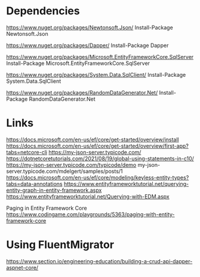 ﻿# Dependencies

https://www.nuget.org/packages/Newtonsoft.Json/
Install-Package Newtonsoft.Json

https://www.nuget.org/packages/Dapper/
Install-Package Dapper

https://www.nuget.org/packages/Microsoft.EntityFrameworkCore.SqlServer
Install-Package Microsoft.EntityFrameworkCore.SqlServer

https://www.nuget.org/packages/System.Data.SqlClient/
Install-Package System.Data.SqlClient

https://www.nuget.org/packages/RandomDataGenerator.Net/
Install-Package RandomDataGenerator.Net

# Links
https://docs.microsoft.com/en-us/ef/core/get-started/overview/install
https://docs.microsoft.com/en-us/ef/core/get-started/overview/first-app?tabs=netcore-cli
https://my-json-server.typicode.com/
https://dotnetcoretutorials.com/2021/08/19/global-using-statements-in-c10/
https://my-json-server.typicode.com/typicode/demo
my-json-server.typicode.com/mdelgert/samples/posts/1
https://docs.microsoft.com/en-us/ef/core/modeling/keyless-entity-types?tabs=data-annotations
https://www.entityframeworktutorial.net/querying-entity-graph-in-entity-framework.aspx
https://www.entityframeworktutorial.net/Querying-with-EDM.aspx

Paging in Entity Framework Core
https://www.codingame.com/playgrounds/5363/paging-with-entity-framework-core

# Using FluentMigrator
https://www.section.io/engineering-education/building-a-crud-api-dapper-aspnet-core/